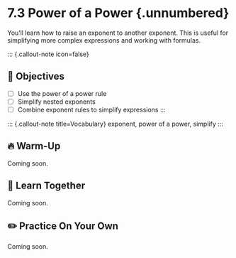 #  7.3 Power of a Power {.unnumbered}

You’ll learn how to raise an exponent to another exponent. This is useful for simplifying more complex expressions and working with formulas.

::: {.callout-note icon=false}
## 🎯 Objectives
- [ ] Use the power of a power rule
- [ ] Simplify nested exponents
- [ ] Combine exponent rules to simplify expressions
:::

::: {.callout-note title=Vocabulary}
exponent, power of a power, simplify
:::

## 🔥 Warm-Up
Coming soon.

## 🧠 Learn Together
Coming soon.

## ✏️ Practice On Your Own
Coming soon.
